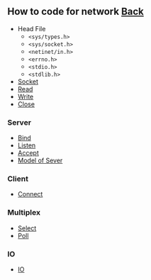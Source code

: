 ## How to code for network [Back](./../Network.md)
- Head File
	- ```<sys/types.h>```
	- ```<sys/socket.h>```
	- ```<netinet/in.h>```
	- ```<errno.h>```
	- ```<stdio.h>```
	- ```<stdlib.h>```
- [Socket](./socket/socket.md)
- [Read](./read/read.md)
- [Write](./write/write.md)
- [Close](./close/close.md)

### Server
- [Bind](./bind/bind.md)
- [Listen](./listen/listen.md)
- [Accept](./accept/accept.md)
- [Model of Sever](./model/model.md)

### Client
- [Connect](./connect/connect.md)

### Multiplex
- [Select](./select/select.md)
- [Poll](./poll/poll.md)

### IO
- [IO](./IO/IO.md)
